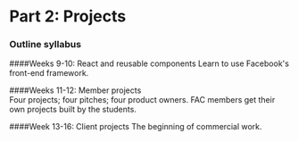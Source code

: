 # Part 2: Projects

### Outline syllabus

####Weeks 9-10: React and reusable components
Learn to use Facebook's front-end framework.

####Weeks 11-12: Member projects  
Four projects; four pitches; four product owners. FAC members get their own projects built by the students. 

####Week 13-16: Client projects
The beginning of commercial work.
